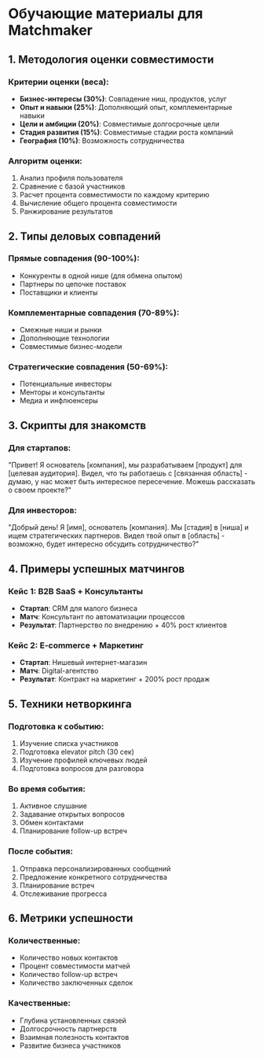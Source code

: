 # Обучающие материалы для Matchmaker

## 1. Методология оценки совместимости

### Критерии оценки (веса):

- **Бизнес-интересы (30%)**: Совпадение ниш, продуктов, услуг
- **Опыт и навыки (25%)**: Дополняющий опыт, комплементарные навыки
- **Цели и амбиции (20%)**: Совместимые долгосрочные цели
- **Стадия развития (15%)**: Совместимые стадии роста компаний
- **География (10%)**: Возможность сотрудничества

### Алгоритм оценки:

1. Анализ профиля пользователя
2. Сравнение с базой участников
3. Расчет процента совместимости по каждому критерию
4. Вычисление общего процента совместимости
5. Ранжирование результатов

## 2. Типы деловых совпадений

### Прямые совпадения (90-100%):

- Конкуренты в одной нише (для обмена опытом)
- Партнеры по цепочке поставок
- Поставщики и клиенты

### Комплементарные совпадения (70-89%):

- Смежные ниши и рынки
- Дополняющие технологии
- Совместимые бизнес-модели

### Стратегические совпадения (50-69%):

- Потенциальные инвесторы
- Менторы и консультанты
- Медиа и инфлюенсеры

## 3. Скрипты для знакомств

### Для стартапов:

"Привет! Я основатель [компания], мы разрабатываем [продукт] для [целевая аудитория]. Видел, что ты работаешь с [связанная область] - думаю, у нас может быть интересное пересечение. Можешь рассказать о своем проекте?"

### Для инвесторов:

"Добрый день! Я [имя], основатель [компания]. Мы [стадия] в [ниша] и ищем стратегических партнеров. Видел твой опыт в [область] - возможно, будет интересно обсудить сотрудничество?"

## 4. Примеры успешных матчингов

### Кейс 1: B2B SaaS + Консультанты

- **Стартап**: CRM для малого бизнеса
- **Матч**: Консультант по автоматизации процессов
- **Результат**: Партнерство по внедрению + 40% рост клиентов

### Кейс 2: E-commerce + Маркетинг

- **Стартап**: Нишевый интернет-магазин
- **Матч**: Digital-агентство
- **Результат**: Контракт на маркетинг + 200% рост продаж

## 5. Техники нетворкинга

### Подготовка к событию:

1. Изучение списка участников
2. Подготовка elevator pitch (30 сек)
3. Изучение профилей ключевых людей
4. Подготовка вопросов для разговора

### Во время события:

1. Активное слушание
2. Задавание открытых вопросов
3. Обмен контактами
4. Планирование follow-up встреч

### После события:

1. Отправка персонализированных сообщений
2. Предложение конкретного сотрудничества
3. Планирование встреч
4. Отслеживание прогресса

## 6. Метрики успешности

### Количественные:

- Количество новых контактов
- Процент совместимости матчей
- Количество follow-up встреч
- Количество заключенных сделок

### Качественные:

- Глубина установленных связей
- Долгосрочность партнерств
- Взаимная полезность контактов
- Развитие бизнеса участников
